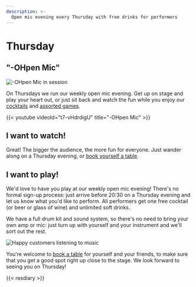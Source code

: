 ```yaml
---
description: >-
  Open mic evening every Thursday with free drinks for performers
---
```


# Thursday

## "-OHpen Mic"

![-OHpen Mic in session](images/ohpenmic.jpeg)

On Thursdays we run our weekly open mic evening.  Get up on stage and
play your heart out, or just sit back and watch the fun while you
enjoy our [cocktails](../menu/index.md) and [assorted
games](../games/index.md).

{{< youtube videoId="t7-vHdrdigU" title="-OHpen Mic" >}}

## I want to watch!

Great!  The bigger the audience, the more fun for everyone.  Just
wander along on a Thursday evening, or [book yourself a
table](#resdiary).

## I want to play!

We'd love to have you play at our weekly open mic evening!  There's no
formal sign-up process: just arrive before 20:30 on a Thursday evening
and let us know what you'd like to perform.  All performers get one
free cocktail (or beer or glass of wine) and unlimited soft drinks.

We have a full drum kit and sound system, so there's no need to bring
your own amp or mic: just turn up with yourself and your instrument
and we'll sort out the rest.

![Happy customers listening to music](images/snug.jpeg)

You're welcome to [book a table](#resdiary) for yourself and your
friends, to make sure that you get a good spot right up close to the
stage.  We look forward to seeing you on Thursday!

{{< resdiary >}}
